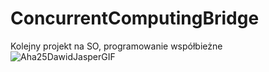 # ConcurrentComputingBridge
Kolejny projekt na SO, programowanie współbieżne<br>
![Aha25DawidJasperGIF](https://user-images.githubusercontent.com/49248797/235318612-bfb6ed49-8ce3-4f78-a2e6-9675e3dfd51e.gif)
